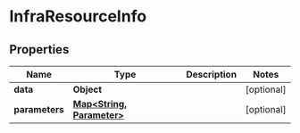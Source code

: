 

# InfraResourceInfo


## Properties

Name | Type | Description | Notes
------------ | ------------- | ------------- | -------------
**data** | **Object** |  |  [optional]
**parameters** | [**Map&lt;String, Parameter&gt;**](Parameter.md) |  |  [optional]



